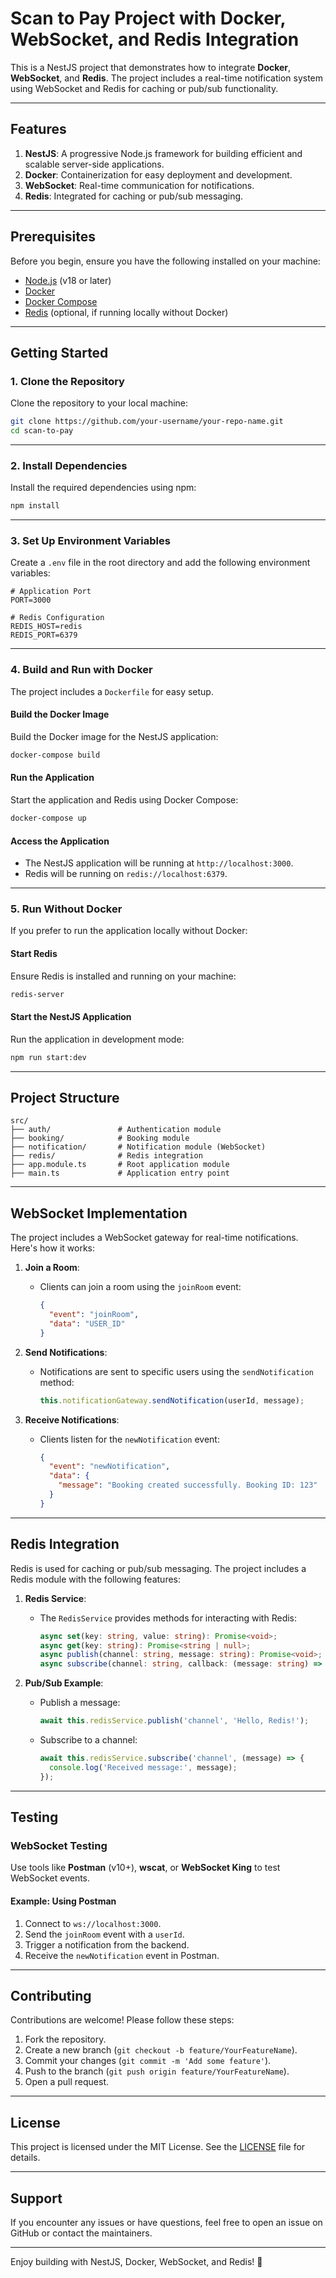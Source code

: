 # Scan to Pay Project with Docker, WebSocket, and Redis Integration

This is a NestJS project that demonstrates how to integrate **Docker**, **WebSocket**, and **Redis**. The project includes a real-time notification system using WebSocket and Redis for caching or pub/sub functionality.

---

## **Features**
1. **NestJS**: A progressive Node.js framework for building efficient and scalable server-side applications.
2. **Docker**: Containerization for easy deployment and development.
3. **WebSocket**: Real-time communication for notifications.
4. **Redis**: Integrated for caching or pub/sub messaging.

---

## **Prerequisites**
Before you begin, ensure you have the following installed on your machine:
- [Node.js](https://nodejs.org/) (v18 or later)
- [Docker](https://www.docker.com/)
- [Docker Compose](https://docs.docker.com/compose/install/)
- [Redis](https://redis.io/) (optional, if running locally without Docker)

---

## **Getting Started**

### **1. Clone the Repository**
Clone the repository to your local machine:
```bash
git clone https://github.com/your-username/your-repo-name.git
cd scan-to-pay
```

---

### **2. Install Dependencies**
Install the required dependencies using npm:
```bash
npm install
```

---

### **3. Set Up Environment Variables**
Create a `.env` file in the root directory and add the following environment variables:
```plaintext
# Application Port
PORT=3000

# Redis Configuration
REDIS_HOST=redis
REDIS_PORT=6379
```

---

### **4. Build and Run with Docker**
The project includes a `Dockerfile` for easy setup.

#### **Build the Docker Image**
Build the Docker image for the NestJS application:
```bash
docker-compose build
```

#### **Run the Application**
Start the application and Redis using Docker Compose:
```bash
docker-compose up
```

#### **Access the Application**
- The NestJS application will be running at `http://localhost:3000`.
- Redis will be running on `redis://localhost:6379`.

---

### **5. Run Without Docker**
If you prefer to run the application locally without Docker:

#### **Start Redis**
Ensure Redis is installed and running on your machine:
```bash
redis-server
```

#### **Start the NestJS Application**
Run the application in development mode:
```bash
npm run start:dev
```

---

## **Project Structure**
```
src/
├── auth/               # Authentication module
├── booking/            # Booking module
├── notification/       # Notification module (WebSocket)
├── redis/              # Redis integration
├── app.module.ts       # Root application module
├── main.ts             # Application entry point
```

---

## **WebSocket Implementation**
The project includes a WebSocket gateway for real-time notifications. Here's how it works:

1. **Join a Room**:
   - Clients can join a room using the `joinRoom` event:
     ```json
     {
       "event": "joinRoom",
       "data": "USER_ID"
     }
     ```

2. **Send Notifications**:
   - Notifications are sent to specific users using the `sendNotification` method:
     ```typescript
     this.notificationGateway.sendNotification(userId, message);
     ```

3. **Receive Notifications**:
   - Clients listen for the `newNotification` event:
     ```json
     {
       "event": "newNotification",
       "data": {
         "message": "Booking created successfully. Booking ID: 123"
       }
     }
     ```

---

## **Redis Integration**
Redis is used for caching or pub/sub messaging. The project includes a Redis module with the following features:

1. **Redis Service**:
   - The `RedisService` provides methods for interacting with Redis:
     ```typescript
     async set(key: string, value: string): Promise<void>;
     async get(key: string): Promise<string | null>;
     async publish(channel: string, message: string): Promise<void>;
     async subscribe(channel: string, callback: (message: string) => void): Promise<void>;
     ```

2. **Pub/Sub Example**:
   - Publish a message:
     ```typescript
     await this.redisService.publish('channel', 'Hello, Redis!');
     ```
   - Subscribe to a channel:
     ```typescript
     await this.redisService.subscribe('channel', (message) => {
       console.log('Received message:', message);
     });
     ```

---

## **Testing**
### **WebSocket Testing**
Use tools like **Postman** (v10+), **wscat**, or **WebSocket King** to test WebSocket events.

#### Example: Using Postman
1. Connect to `ws://localhost:3000`.
2. Send the `joinRoom` event with a `userId`.
3. Trigger a notification from the backend.
4. Receive the `newNotification` event in Postman.

---

## **Contributing**
Contributions are welcome! Please follow these steps:
1. Fork the repository.
2. Create a new branch (`git checkout -b feature/YourFeatureName`).
3. Commit your changes (`git commit -m 'Add some feature'`).
4. Push to the branch (`git push origin feature/YourFeatureName`).
5. Open a pull request.

---

## **License**
This project is licensed under the MIT License. See the [LICENSE](LICENSE) file for details.

---

## **Support**
If you encounter any issues or have questions, feel free to open an issue on GitHub or contact the maintainers.

---

Enjoy building with NestJS, Docker, WebSocket, and Redis! 🚀
